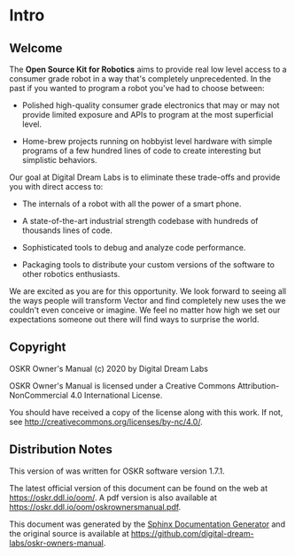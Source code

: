 # Intro

## Welcome

The **Open Source Kit for Robotics** aims to provide real low level
access to a consumer grade robot in a way that's completely
unprecedented. In the past if you wanted to program a robot you've had
to choose between:

* Polished high-quality consumer grade electronics that may or may not
    provide limited exposure and APIs to program at the most superficial
    level.

* Home-brew projects running on hobbyist level hardware with simple
    programs of a few hundred lines of code to create interesting but
    simplistic behaviors.

Our goal at Digital Dream Labs is to eliminate these
trade-offs and provide you with direct access to:

* The internals of a robot with all the power of a smart phone.

* A state-of-the-art industrial strength codebase with hundreds of
    thousands lines of code.

* Sophisticated tools to debug and analyze code performance.

* Packaging tools to distribute your custom versions of the software
    to other robotics enthusiasts.

We are excited as you are for this opportunity. We look forward to
seeing all the ways people will transform Vector and find completely
new uses the we couldn't even conceive or imagine. We feel no matter
how high we set our expectations someone out there will find ways to
surprise the world.

## Copyright

OSKR Owner's Manual (c) 2020 by Digital Dream Labs

OSKR Owner's Manual is licensed under a Creative Commons
Attribution-NonCommercial 4.0 International License.

You should have received a copy of the license along with this
work. If not, see <http://creativecommons.org/licenses/by-nc/4.0/>.

## Distribution Notes

This version of was written for OSKR software version 1.7.1.

The latest official version of this document can be found on the web
at <https://oskr.ddl.io/oom/>. A pdf version is also available at
<https://oskr.ddl.io/oom/oskrownersmanual.pdf>.

This document was generated by the [Sphinx Documentation
Generator](https://www.sphinx-doc.org/) and the original source is
available at <https://github.com/digital-dream-labs/oskr-owners-manual>.

